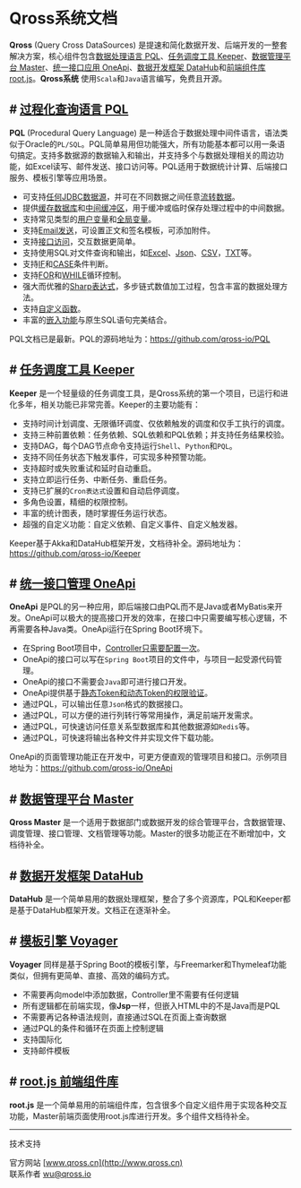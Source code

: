 # Qross系统文档

**Qross** (Query Cross DataSources) 是提速和简化数据开发、后端开发的一整套解决方案，核心组件包含[数据处理语言 PQL](/pql/overview.md)、[任务调度工具 Keeper](/pql/overview.md)、[数据管理平台 Master](/master/overview.md)、[统一接口应用 OneApi](/oneapi/overivew.md)、[数据开发框架 DataHub](/datahub/overview.md)和[前端组件库 root.js](/root.js/overview.md)。**Qross系统** 使用`Scala`和`Java`语言编写，免费且开源。

## # [过程化查询语言 PQL](/pql/overview.md)

**PQL** (Procedural Query Language) 是一种适合于数据处理中间件语言，语法类似于Oracle的`PL/SQL`。PQL简单易用但功能强大，所有功能基本都可以用一条语句搞定。支持多数据源的数据输入和输出，并支持多个与数据处理相关的周边功能，如Excel读写、邮件发送、接口访问等。PQL适用于数据统计计算、后端接口服务、模板引擎等应用场景。

* 可支持[任何JDBC数据源](/pql/properties)，并可在不同数据之间任意[流转数据](/pql/dataflow.md)。
* 提供[缓存数据库](/pql/cache.md)和[中间缓冲区](/pql/get.md)，用于缓冲或临时保存处理过程中的中间数据。
* 支持常见类型的[用户变量](/pql/variable.md)和[全局变量](/pql/global.md)。
* 支持[Email发送](/pql/send.md)，可设置正文和签名模板，可添加附件。
* 支持[接口访问](/pql/request.md)，交互数据更简单。
* 支持使用SQL对文件查询和输出，如[Excel](/pql/excel.md)、[Json](/pql/json-file.md)、[CSV](/pql/csv.md)，[TXT](/pql/txt.md)等。
* 支持[IF](/pql/if.md)和[CASE](/pql/case.md)条件判断。
* 支持[FOR](/pql/for.md)和[WHILE](/pql/while.md)循环控制。
* 强大而优雅的[Sharp表达式](/pql/sharp.md)，多步链式数值加工过程，包含丰富的数据处理方法。
* 支持[自定义函数](/pql/function.md)。
* 丰富的[嵌入功能](/pql/place.md)与原生SQL语句完美结合。

PQL文档已是最新。PQL的源码地址为：<https://github.com/qross-io/PQL>

## # [任务调度工具 Keeper](/keeper/overview.md)

**Keeper** 是一个轻量级的任务调度工具，是Qross系统的第一个项目，已运行和进化多年，相关功能已非常完善。Keeper的主要功能有：

* 支持时间计划调度、无限循环调度、仅依赖触发的调度和仅手工执行的调度。
* 支持三种前置依赖：任务依赖、SQL依赖和PQL依赖；并支持任务结果校验。
* 支持DAG，每个DAG节点命令支持运行`Shell`、`Python`和`PQL`。
* 支持不同任务状态下触发事件，可实现多种预警功能。
* 支持超时或失败重试和延时自动重启。
* 支持立即运行任务、中断任务、重启任务。
* 支持已扩展的`Cron表达式`设置和自动启停调度。
* 多角色设置，精细的权限控制。
* 丰富的统计图表，随时掌握任务运行状态。
* 超强的自定义功能：自定义依赖、自定义事件、自定义触发器。

Keeper基于Akka和DataHub框架开发，文档待补全。源码地址为：<https://github.com/qross-io/Keeper>

## # [统一接口管理 OneApi](/oneapi/overview.md)

**OneApi** 是PQL的另一种应用，即后端接口由PQL而不是Java或者MyBatis来开发。OneApi可以极大的提高接口开发的效率，在接口中只需要编写核心逻辑，不再需要各种Java类。OneApi运行在Spring Boot环境下。

* 在Spring Boot项目中，[Controller只需要配置一次](/oneapi/controller.md)。
* OneApi的接口可以写在`Spring Boot`项目的文件中，与项目一起受源代码管理。
* OneApi的接口不需要会`Java`即可进行接口开发。
* OneApi提供基于[静态Token和动态Token的权限验证](/oneapi/token.md)。
* 通过PQL，可以输出任意`Json`格式的数据接口。
* 通过PQL，可以方便的进行列转行等常用操作，满足前端开发需求。
* 通过PQL，可快速访问任意关系型数据库和其他数据源如`Redis`等。
* 通过PQL，可快速将输出各种文件并实现文件下载功能。

OneApi的页面管理功能正在开发中，可更方便直观的管理项目和接口。示例项目地址为：<https://github.com/qross-io/OneApi>

## # [数据管理平台 Master](/master/overview.md)

**Qross Master** 是一个适用于数据部门或数据开发的综合管理平台，含数据管理、调度管理、接口管理、文档管理等功能。Master的很多功能正在不断增加中，文档待补全。

## # [数据开发框架 DataHub](/datahub/overview.md)

**DataHub** 是一个简单易用的数据处理框架，整合了多个资源库，PQL和Keeper都是基于DataHub框架开发。文档正在逐渐补全。

## # [模板引擎 Voyager](/voyager/overview.md)

**Voyager** 同样是基于Spring Boot的模板引擎，与Freemarker和Thymeleaf功能类似，但拥有更简单、直接、高效的编码方式。

* 不需要再向model中添加数据，Controller里不需要有任何逻辑
* 所有逻辑都在前端实现，像**Jsp**一样，但嵌入HTML中的不是Java而是PQL
* 不需要再记各种语法规则，直接通过SQL在页面上查询数据
* 通过PQL的条件和循环在页面上控制逻辑
* 支持国际化
* 支持邮件模板


## # [root.js 前端组件库](/root.js/overview.md)

**root.js** 是一个简单易用的前端组件库，包含很多个自定义组件用于实现各种交互功能，Master前端页面使用root.js库进行开发。多个组件文档待补全。

---
技术支持

官方网站 [www.qross.cn](http://www.qross.cn)  
联系作者 <wu@qross.io>